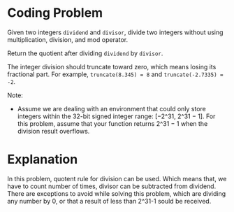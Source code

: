 # Coding Problem

Given two integers `dividend` and `divisor`, divide two integers without using multiplication, division, and mod operator.

Return the quotient after dividing `dividend` by `divisor`.

The integer division should truncate toward zero, which means losing its fractional part. For example, `truncate(8.345) = 8` and `truncate(-2.7335) = -2`.

Note:

- Assume we are dealing with an environment that could only store integers within the 32-bit signed     integer range: [−2^31,  2^31 − 1]. For this problem, assume that your function returns 2^31 − 1 when the division result overflows.

# Explanation

In this problem, quotent rule for division can be used. Which means that, we have to count number of times, divisor can be subtracted from dividend. There are exceptions to avoid while solving this problem, which are dividing any number by 0, or that a result of less than 2^31-1 sould be received.
